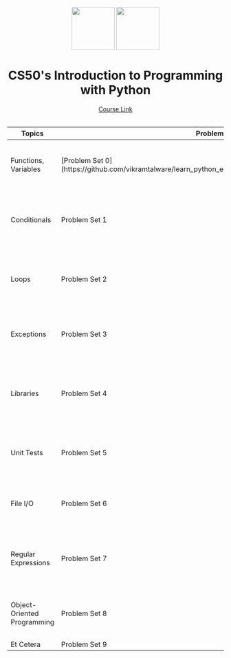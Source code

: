 <div align="center">
    <img src="https://upload.wikimedia.org/wikipedia/commons/c/cd/EdX_newer_logo.svg" height=100>
    <img src="https://miro.medium.com/v2/resize:fit:4800/format:webp/1*CVBQwEVP10IRUH3J5b3RWA.jpeg" height=100>
    <h1> CS50's Introduction to Programming with Python </h1>
</div>

<div align="center">
    <a href="https://cs50.harvard.edu/python/2022/">Course Link</a>
</div>

<br>
<div style="display: flex; justify-content: center;">
    <table>
        <thead>
            <tr>
                <th>Topics</th>
                <th>Problem Sets</th>
                <th>Codes</th>
            </tr>
        </thead>
        <tbody>
            <tr>
                <td>Functions, Variables</td>
                <td>[Problem Set 0](https://github.com/vikramtalware/learn_python_edx_harvardx/tree/main/Problem%20Set%200)</td>
                <td>
                    <ol>
                        <li>einstein</li>
                        <li>faces</li>
                        <li>indoor</li>
                        <li>playback</li>
                    </ol>
                </td>
            </tr>
            <tr>
                <td>Conditionals</td>
                <td>Problem Set 1</td>
                <td>
                    <ol>
                        <li>bank</li>
                        <li>deep</li>
                        <li>extensions</li>
                        <li>interpreter</li>
                        <li>meal</li>
                    </ol>
                </td>
            </tr>
            <tr>
                <td>Loops</td>
                <td>Problem Set 2</td>
                <td>
                    <ol>
                        <li>camel</li>
                        <li>coke</li>
                        <li>nutrition</li>
                        <li>plates</li>
                        <li>twttr</li>
                    </ol>
                </td>
            </tr>
            <tr>
                <td>Exceptions</td>
                <td>Problem Set 3</td>
                <td>
                    <ol>
                        <li>fuel</li>
                        <li>grocery</li>
                        <li>outdated</li>
                        <li>taqueria</li>
                    </ol>
                </td>
            </tr>
            <tr>
                <td>Libraries</td>
                <td>Problem Set 4</td>
                <td>
                    <ol>
                        <li>adieu</li>
                        <li>bitcoin</li>
                        <li>emojize</li>
                        <li>figlet</li>
                        <li>game</li>
                        <li>professor</li>
                    </ol>
                </td>
            </tr>
            <tr>
                <td>Unit Tests</td>
                <td>Problem Set 5</td>
                <td>
                    <ol>
                        <li>test_bank</li>
                        <li>test_fuel</li>
                        <li>test_plates</li>
                        <li>test_twttr</li>
                    </ol>
                </td>
            </tr>
            <tr>
                <td>File I/O</td>
                <td>Problem Set 6</td>
                <td>
                    <ol>
                        <li>lines</li>
                        <li>pizza</li>
                        <li>scourgify</li>
                        <li>shirt</li>
                    </ol>
                </td>
            </tr>
            <tr>
                <td>Regular Expressions</td>
                <td>Problem Set 7</td>
                <td>
                    <ol>
                        <li>numb3rs</li>
                        <li>response</li>
                        <li>um</li>
                        <li>watch</li>
                        <li>working</li>
                    </ol>
                </td>
            </tr>
            <tr>
                <td>Object-Oriented Programming</td>
                <td>Problem Set 8</td>
                <td>
                    <ol>
                        <li>jar</li>
                        <li>seasons</li>
                        <li>shirtificate</li>
                        <li>playback</li>
                    </ol>
                </td>
            </tr>
            <tr>
                <td>Et Cetera</td>
                <td>Problem Set 9</td>
                <td>Final Project</td>
            </tr>
        </tbody>
    </table>
</div>
